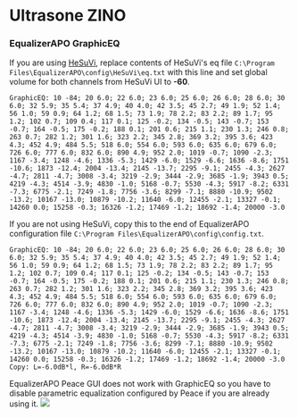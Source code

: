 # Ultrasone ZINO
### EqualizerAPO GraphicEQ
If you are using [HeSuVi](https://sourceforge.net/projects/hesuvi/), replace contents of HeSuVi's eq file `C:\Program Files\EqualizerAPO\config\HeSuVi\eq.txt` with this line and set global volume for both channels from HeSuVi UI to **-60**.
```
GraphicEQ: 10 -84; 20 6.0; 22 6.0; 23 6.0; 25 6.0; 26 6.0; 28 6.0; 30 6.0; 32 5.9; 35 5.4; 37 4.9; 40 4.0; 42 3.5; 45 2.7; 49 1.9; 52 1.4; 56 1.0; 59 0.9; 64 1.2; 68 1.5; 73 1.9; 78 2.2; 83 2.2; 89 1.7; 95 1.2; 102 0.7; 109 0.4; 117 0.1; 125 -0.2; 134 -0.5; 143 -0.7; 153 -0.7; 164 -0.5; 175 -0.2; 188 0.1; 201 0.6; 215 1.1; 230 1.3; 246 0.8; 263 0.7; 282 1.2; 301 1.6; 323 2.2; 345 2.8; 369 3.2; 395 3.6; 423 4.3; 452 4.9; 484 5.5; 518 6.0; 554 6.0; 593 6.0; 635 6.0; 679 6.0; 726 6.0; 777 6.0; 832 6.0; 890 4.9; 952 2.0; 1019 -0.7; 1090 -2.3; 1167 -3.4; 1248 -4.6; 1336 -5.3; 1429 -6.0; 1529 -6.6; 1636 -8.6; 1751 -10.6; 1873 -12.4; 2004 -13.4; 2145 -13.7; 2295 -9.1; 2455 -4.3; 2627 -4.7; 2811 -4.7; 3008 -3.4; 3219 -2.9; 3444 -2.9; 3685 -1.9; 3943 0.5; 4219 -4.3; 4514 -3.9; 4830 -1.0; 5168 -0.7; 5530 -4.3; 5917 -8.2; 6331 -7.3; 6775 -2.1; 7249 -1.8; 7756 -3.6; 8299 -7.1; 8880 -10.9; 9502 -13.2; 10167 -13.0; 10879 -10.2; 11640 -6.0; 12455 -2.1; 13327 -0.1; 14260 0.0; 15258 -0.3; 16326 -1.2; 17469 -1.2; 18692 -1.4; 20000 -3.0
```
If you are not using HeSuVi, copy this to the end of EqualizerAPO configuration file `C:\Program Files\EqualizerAPO\config\config.txt`.
```
GraphicEQ: 10 -84; 20 6.0; 22 6.0; 23 6.0; 25 6.0; 26 6.0; 28 6.0; 30 6.0; 32 5.9; 35 5.4; 37 4.9; 40 4.0; 42 3.5; 45 2.7; 49 1.9; 52 1.4; 56 1.0; 59 0.9; 64 1.2; 68 1.5; 73 1.9; 78 2.2; 83 2.2; 89 1.7; 95 1.2; 102 0.7; 109 0.4; 117 0.1; 125 -0.2; 134 -0.5; 143 -0.7; 153 -0.7; 164 -0.5; 175 -0.2; 188 0.1; 201 0.6; 215 1.1; 230 1.3; 246 0.8; 263 0.7; 282 1.2; 301 1.6; 323 2.2; 345 2.8; 369 3.2; 395 3.6; 423 4.3; 452 4.9; 484 5.5; 518 6.0; 554 6.0; 593 6.0; 635 6.0; 679 6.0; 726 6.0; 777 6.0; 832 6.0; 890 4.9; 952 2.0; 1019 -0.7; 1090 -2.3; 1167 -3.4; 1248 -4.6; 1336 -5.3; 1429 -6.0; 1529 -6.6; 1636 -8.6; 1751 -10.6; 1873 -12.4; 2004 -13.4; 2145 -13.7; 2295 -9.1; 2455 -4.3; 2627 -4.7; 2811 -4.7; 3008 -3.4; 3219 -2.9; 3444 -2.9; 3685 -1.9; 3943 0.5; 4219 -4.3; 4514 -3.9; 4830 -1.0; 5168 -0.7; 5530 -4.3; 5917 -8.2; 6331 -7.3; 6775 -2.1; 7249 -1.8; 7756 -3.6; 8299 -7.1; 8880 -10.9; 9502 -13.2; 10167 -13.0; 10879 -10.2; 11640 -6.0; 12455 -2.1; 13327 -0.1; 14260 0.0; 15258 -0.3; 16326 -1.2; 17469 -1.2; 18692 -1.4; 20000 -3.0
Copy: L=-6.0dB*l, R=-6.0dB*R
```
EqualizerAPO Peace GUI does not work with GraphicEQ so you have to disable parametric equalization configured by Peace if you are already using it.
![](https://raw.githubusercontent.com/jaakkopasanen/AutoEq/master/results/Sonoma%20Model%20One/headphoncecom/onear/Ultrasone%20ZINO/Ultrasone%20ZINO.png)
